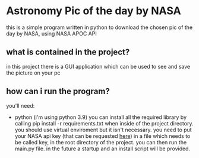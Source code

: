 # Astronomy Pic of the day by NASA
this is a simple program written in python to download the chosen pic of the day by NASA, using NASA APOC API
## what is contained in the project?
in this project there is a GUI application which can be used to see and save the picture on your pc
## how can i run the program?
you'll need:
- python (i'm using python 3.9)
you can install all the required library by calling pip install -r requirements.txt when inside of the 
project directory. 
you should use virtual enviroment but it isn't necessary.
you need to put your NASA api key (that can be requested [here](https://api.nasa.gov)) in a file which needs to be
called key, in the root directory of the project. 
you can then run the main.py file.
in the future a startup and an install script will be provided.
